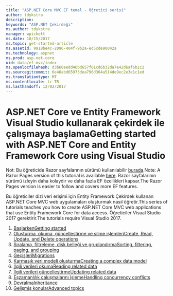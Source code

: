 ```yaml
---
title: "ASP.NET Core MVC EF temel - öğretici serisi"
author: tdykstra
description: 
keywords: "ASP.NET Çekirdeği"
ms.author: tdykstra
manager: wpickett
ms.date: 10/15/2017
ms.topic: get-started-article
ms.assetid: 9918be4c-2096-404f-9b2a-ed5cde90042a
ms.technology: aspnet
ms.prod: asp.net-core
uid: data/ef-mvc/index
ms.openlocfilehash: d3b60eedd46bd657f01cd6b32da7e42d6af6b1c2
ms.sourcegitcommit: 6e46abd65973dea796d364a514de9ec2e3e1c1ed
ms.translationtype: MT
ms.contentlocale: tr-TR
ms.lasthandoff: 12/02/2017
---
```

# <a name="getting-started-with-aspnet-core-and-entity-framework-core-using-visual-studio"></a><span data-ttu-id="dbc76-103">ASP.NET Core ve Entity Framework Visual Studio kullanarak çekirdek ile çalışmaya başlama</span><span class="sxs-lookup"><span data-stu-id="dbc76-103">Getting started with ASP.NET Core and Entity Framework Core using Visual Studio</span></span>

<span data-ttu-id="dbc76-104">Not: Bu öğreticide Razor sayfalarının sürümü kullanılabilir [burada](xref:data/ef-rp/intro).</span><span class="sxs-lookup"><span data-stu-id="dbc76-104">Note: A Razor Pages version of this tutorial is available [here](xref:data/ef-rp/intro).</span></span> <span data-ttu-id="dbc76-105">Razor sayfalarının sürümü izleyin daha kolaydır ve daha fazla EF özellikleri kapsar.</span><span class="sxs-lookup"><span data-stu-id="dbc76-105">The Razor Pages version is easier to follow and covers more EF features.</span></span>

<span data-ttu-id="dbc76-106">Bu öğreticiler dizi veri erişimi için Entity Framework Çekirdek kullanan ASP.NET Core MVC web uygulamaları oluşturmak nasıl öğretir.</span><span class="sxs-lookup"><span data-stu-id="dbc76-106">This series of tutorials teaches you how to create ASP.NET Core MVC web applications that use Entity Framework Core for data access.</span></span> <span data-ttu-id="dbc76-107">Öğreticiler Visual Studio 2017 gerektirir.</span><span class="sxs-lookup"><span data-stu-id="dbc76-107">The tutorials require Visual Studio 2017.</span></span>

1. [<span data-ttu-id="dbc76-108">Başlarken</span><span class="sxs-lookup"><span data-stu-id="dbc76-108">Getting started</span></span>](intro.md)
2. [<span data-ttu-id="dbc76-109">Oluşturma, okuma, güncelleştirme ve silme işlemleri</span><span class="sxs-lookup"><span data-stu-id="dbc76-109">Create, Read, Update, and Delete operations</span></span>](crud.md)
3. [<span data-ttu-id="dbc76-110">Sıralama, filtreleme, disk belleği ve gruplandırma</span><span class="sxs-lookup"><span data-stu-id="dbc76-110">Sorting, filtering, paging, and grouping</span></span>](sort-filter-page.md)
4. [<span data-ttu-id="dbc76-111">Geçişleri</span><span class="sxs-lookup"><span data-stu-id="dbc76-111">Migrations</span></span>](migrations.md)
5. [<span data-ttu-id="dbc76-112">Karmaşık veri modeli oluşturma</span><span class="sxs-lookup"><span data-stu-id="dbc76-112">Creating a complex data model</span></span>](complex-data-model.md)
6. [<span data-ttu-id="dbc76-113">İlgili verileri okuma</span><span class="sxs-lookup"><span data-stu-id="dbc76-113">Reading related data</span></span>](read-related-data.md)
7. [<span data-ttu-id="dbc76-114">İlgili verileri güncelleştirme</span><span class="sxs-lookup"><span data-stu-id="dbc76-114">Updating related data</span></span>](update-related-data.md)
8. [<span data-ttu-id="dbc76-115">Eşzamanlılık çakışmalarını işleme</span><span class="sxs-lookup"><span data-stu-id="dbc76-115">Handling concurrency conflicts</span></span>](concurrency.md)
9. [<span data-ttu-id="dbc76-116">Devralma</span><span class="sxs-lookup"><span data-stu-id="dbc76-116">Inheritance</span></span>](inheritance.md)
10. [<span data-ttu-id="dbc76-117">Gelişmiş konular</span><span class="sxs-lookup"><span data-stu-id="dbc76-117">Advanced topics</span></span>](advanced.md)
